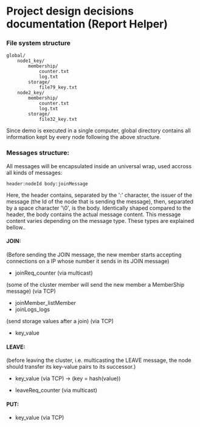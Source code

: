 # Project design decisions documentation (Report Helper)

### File system structure

```
global/
    node1_key/
        membership/
            counter.txt
            log.txt
        storage/
            file79_key.txt
    node2_key/
        membership/
            counter.txt
            log.txt
        storage/
            file32_key.txt
```

Since demo is executed in a single computer, global directory contains all information kept by every node following the above structure.


### Messages structure: 
All messages will be encapsulated inside an universal wrap, used accross all kinds of messages:<br/>

``` header:nodeId body:joinMessage ```<br/>

Here, the header contains, separated by the ':' character, the issuer of the message (the Id of the node that is sending the message), then, separated by a space character '\0', is the body. Identically shaped compared to the header, the body contains the actual message content. This message content varies depending on the message type. These types are explained bellow..

#### JOIN:

(Before sending the JOIN message, the new member starts accepting connections on a IP whose number it sends in its JOIN message)

- joinReq_counter (via multicast)

(some of the cluster member will send the new member a MemberShip message) (via TCP)
- joinMember_listMember
- joinLogs_logs

(send storage values after a join) (via  TCP)
- key_value


#### LEAVE:

(before leaving the cluster, i.e. multicasting the LEAVE message, the node should transfer its key-value pairs to its successor.)
- key_value (via TCP) -> (key = hash(value))

- leaveReq_counter (via multicast)


#### PUT:
- key_value (via TCP)
